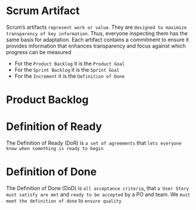 # Scrum Artifact

Scrum’s artifacts `represent work or value`. They are `designed to maximize transparency of key information`. Thus, everyone inspecting them has the same basis for adaptation. Each artifact contains a commitment to ensure it provides information that enhances transparency and focus against which progress can be measured

- For the `Product Backlog` it is the `Product Goal`
- For the `Sprint Backlog` it is the `Sprint Goal`
- For the `Increment` it is the `Definition of Done`

# Product Backlog

# Definition of Ready

The Definition of Ready (DoR) is `a set of agreements` that `lets everyone know when something is ready to begin`

# Definition of Done

The Definition of Done (DoD) is `all acceptance criteria`, that `a User Story must satisfy are met` and `ready to be accepted` by a PO and team. We `must meet the definition of done` to `ensure quality`
